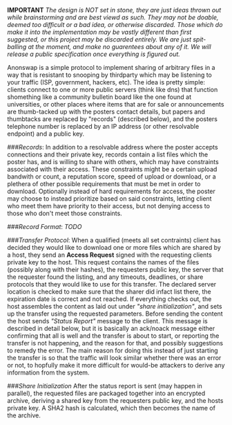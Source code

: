 **IMPORTANT**
*The design is NOT set in stone, they are just ideas thrown out while
brainstorming and are best viewd as such. They may not be doable, deemed too
difficult or a bad idea, or otherwise discarded. Those which do make it into the
implementation may be vastly different than first suggested, or this project may
be discarded entirely. We are just spit-balling at the moment, and make no
guarentees about any of it.
_We will release a public specification once everything is figured out._*


Anonswap is a simple protocol to implement sharing of arbitrary files in a way
that is resistant to snooping by thirdparty which may be listening to your
traffic (ISP, government, hackers, etc). The idea is pretty simple: clients
connect to one or more public servers (think like dns) that function shomething
like a community bulletin board like the one found at universities, or other
places where items that are for sale or announcements are thumb-tacked up with
the posters contact details, but papers and thumbtacks are replaced by "records"
(described below), and the posters telephone number is replaced by an IP address
(or other resolvable endpoint) and a public key.

###*_Records_*:
In addition to a resolvable address where the poster accepts connections and
their private key, records contain a list files which the poster has, and is
willing to share with others, which may have constraints associated with their
access. These constraints might be a certain upload bandwith or count, a
reputation score, speed of upload or download, or a plethera of other possible
requirements that must be met in order to download. Optionally instead of hard
requirements for access, the poster may choose to instead prioritize based on
said constraints, letting client who meet them have priority to their access,
but not denying access to those who don't meet those constraints.

###*_Record Format_*:
*TODO*

###*_Transfer Protocol_*:
When a qualified (meets all set contraints) client has decided they would like
to download one or more files which are shared by a host, they send an __Access
Request__ signed with the requesting clients private key to the host. This
request contains the names of the files (possibly along with their hashes), the
requesters public key, the server that the requester found the listing, and any
timeouts, deadlines, or share protocols that they would like to use for this
transfer. The declared server location is checked to make sure that the sharer
did infact list there, the expiration date is correct and not reached.
If everything checks out, the host assembles the content as laid out under
_"share initialization"_, and sets up the transfer using the requested
parameters. Before sending the content the host sends _"Status Report"_ message
to the client. This message is described in detail below, but it is basically
an ack/noack message either confirming that all is well and the transfer is
about to start, or reporting the transfer is not happening, and the reason for
that, and possibly suggestions to remedy the error. The main reason for doing
this instead of just starting the transfer is so that the traffic will look
similar whether there was an error or not, to hopfully make it more difficult
for would-be attackers to derive any information from the system.

###*_Share Initialization_*
After the status report is sent (may happen in parallel), the requested files
are packaged together into an encrypted archive, deriving a shared key from the
requesters public key, and the hosts private key. A SHA2 hash is calculated,
which then becomes the name of the archive.
